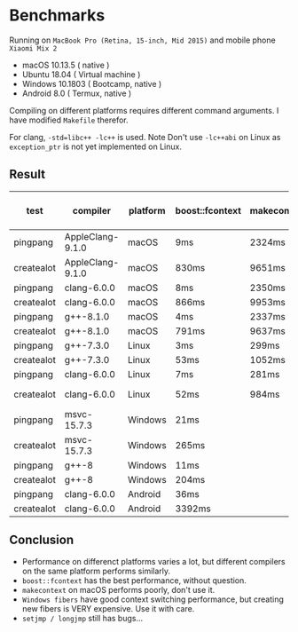 # Benchmarks

Running on `MacBook Pro (Retina, 15-inch, Mid 2015)` and mobile phone `Xiaomi Mix 2`

* macOS 10.13.5 ( native )
* Ubuntu 18.04 ( Virtual machine )
* Windows 10.1803 ( Bootcamp, native )
* Android 8.0 ( Termux, native )

Compiling on different platforms requires different command arguments. I have modified `Makefile` therefor.

For clang, `-std=libc++ -lc++` is used. Note Don't use `-lc++abi` on Linux as `exception_ptr` is not yet implemented on Linux.

## Result

| test       | compiler         | platform | boost::fcontext | makecontext | Windows fibers | setjmp / longjmp |
|------------|------------------|----------|-----------------|-------------|----------------|------------------|
| pingpang   | AppleClang-9.1.0 | macOS    | 9ms             | 2324ms      |                | CRASH            |
| createalot | AppleClang-9.1.0 | macOS    | 830ms           | 9651ms      |                | CRASH            |
| pingpang   | clang-6.0.0      | macOS    | 8ms             | 2350ms      |                | CRASH            |
| createalot | clang-6.0.0      | macOS    | 866ms           | 9953ms      |                | CRASH            |
| pingpang   | g++-8.1.0        | macOS    | 4ms             | 2337ms      |                | CRASH            |
| createalot | g++-8.1.0        | macOS    | 791ms           | 9637ms      |                | CRASH            |
| pingpang   | g++-7.3.0        | Linux    | 3ms             | 299ms       |                | CRASH            |
| createalot | g++-7.3.0        | Linux    | 53ms            | 1052ms      |                | CRASH            |
| pingpang   | clang-6.0.0      | Linux    | 7ms             | 281ms       |                | 19ms !           |
| createalot | clang-6.0.0      | Linux    | 52ms            | 984ms       |                | 2980ms !         |
| pingpang   | msvc-15.7.3      | Windows  | 21ms            |             | 37ms           |                  |
| createalot | msvc-15.7.3      | Windows  | 265ms           |             | 12997ms        |                  |
| pingpang   | g++-8            | Windows  | 11ms            |             | 36ms           |                  |
| createalot | g++-8            | Windows  | 204ms           |             | 16135ms        |                  |
| pingpang   | clang-6.0.0      | Android  | 36ms            |             |                | 78ms             |
| createalot | clang-6.0.0      | Android  | 3392ms          |             |                | 3994ms           |

## Conclusion

* Performance on differenct platforms varies a lot, but different compilers on the same platform performs similarly.
* `boost::fcontext` has the best performance, without question.
* `makecontext` on macOS performs poorly, don't use it.
* `Windows fibers` have good context switching performance, but creating new fibers is VERY expensive. Use it with care.
* `setjmp / longjmp` still has bugs...
